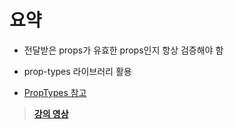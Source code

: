 # 요약

- 전달받은 props가 유효한 props인지 항상 검증해야 함

- prop-types 라이브러리 활용

- [PropTypes 참고](https://ko.reactjs.org/docs/typechecking-with-proptypes.html)

> **[강의 영상](https://youtu.be/JZhSIj8hgLE)**